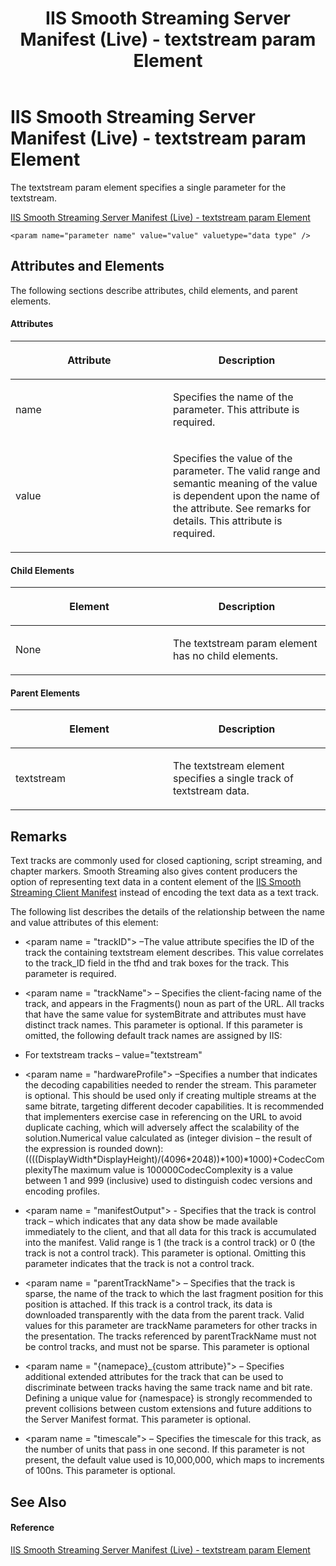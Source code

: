 ﻿---
title: IIS Smooth Streaming Server Manifest (Live) - textstream param Element
TOCTitle: <param>
ms:assetid: 1c9865d9-c815-4756-9d49-4390d713e9c0
ms:mtpsurl: https://msdn.microsoft.com/en-us/library/Ee673428(v=VS.90)
ms:contentKeyID: 26179472
ms.date: 05/02/2012
mtps_version: v=VS.90
---

# IIS Smooth Streaming Server Manifest (Live) - textstream param Element

The textstream param element specifies a single parameter for the textstream.

[IIS Smooth Streaming Server Manifest (Live) - textstream param Element](iis-smooth-streaming-server-manifest-live-textstream-param-element.md)  

    <param name="parameter name" value="value" valuetype="data type" />

## Attributes and Elements

The following sections describe attributes, child elements, and parent elements.

#### Attributes

<table>
<colgroup>
<col style="width: 50%" />
<col style="width: 50%" />
</colgroup>
<thead>
<tr class="header">
<th><p>Attribute</p></th>
<th><p>Description</p></th>
</tr>
</thead>
<tbody>
<tr class="odd">
<td><p>name</p></td>
<td><p>Specifies the name of the parameter. This attribute is required.</p></td>
</tr>
<tr class="even">
<td><p>value</p></td>
<td><p>Specifies the value of the parameter. The valid range and semantic meaning of the value is dependent upon the name of the attribute. See remarks for details. This attribute is required.</p></td>
</tr>
</tbody>
</table>


#### Child Elements

<table>
<colgroup>
<col style="width: 50%" />
<col style="width: 50%" />
</colgroup>
<thead>
<tr class="header">
<th><p>Element</p></th>
<th><p>Description</p></th>
</tr>
</thead>
<tbody>
<tr class="odd">
<td><p>None</p></td>
<td><p>The textstream param element has no child elements.</p></td>
</tr>
</tbody>
</table>


#### Parent Elements

<table>
<colgroup>
<col style="width: 50%" />
<col style="width: 50%" />
</colgroup>
<thead>
<tr class="header">
<th><p>Element</p></th>
<th><p>Description</p></th>
</tr>
</thead>
<tbody>
<tr class="odd">
<td><p>textstream</p></td>
<td><p>The textstream element specifies a single track of textstream data.</p></td>
</tr>
</tbody>
</table>


## Remarks

Text tracks are commonly used for closed captioning, script streaming, and chapter markers. Smooth Streaming also gives content producers the option of representing text data in a content element of the [IIS Smooth Streaming Client Manifest](iis-smooth-streaming-client-manifest.md) instead of encoding the text data as a text track.

The following list describes the details of the relationship between the name and value attributes of this element:

  - \<param name = "trackID"\> –The value attribute specifies the ID of the track the containing textstream element describes. This value correlates to the track\_ID field in the tfhd and trak boxes for the track. This parameter is required.

  - \<param name = "trackName"\> – Specifies the client-facing name of the track, and appears in the Fragments() noun as part of the URL. All tracks that have the same value for systemBitrate and attributes must have distinct track names. This parameter is optional. If this parameter is omitted, the following default track names are assigned by IIS:

  - For textstream tracks – value="textstream"

  - \<param name = "hardwareProfile"\> –Specifies a number that indicates the decoding capabilities needed to render the stream. This parameter is optional. This should be used only if creating multiple streams at the same bitrate, targeting different decoder capabilities. It is recommended that implementers exercise case in referencing on the URL to avoid duplicate caching, which will adversely affect the scalability of the solution.Numerical value calculated as (integer division – the result of the expression is rounded down):((((DisplayWidth\*DisplayHeight)/(4096\*2048))\*100)\*1000)+CodecComplexityThe maximum value is 100000CodecComplexity is a value between 1 and 999 (inclusive) used to distinguish codec versions and encoding profiles.

  - \<param name = "manifestOutput"\> - Specifies that the track is control track – which indicates that any data show be made available immediately to the client, and that all data for this track is accumulated into the manifest. Valid range is 1 (the track is a control track) or 0 (the track is not a control track). This parameter is optional. Omitting this parameter indicates that the track is not a control track.

  - \<param name = "parentTrackName"\> – Specifies that the track is sparse, the name of the track to which the last fragment position for this position is attached. If this track is a control track, its data is downloaded transparently with the data from the parent track. Valid values for this parameter are trackName parameters for other tracks in the presentation. The tracks referenced by parentTrackName must not be control tracks, and must not be sparse. This parameter is optional

  - \<param name = "{namepace}\_{custom attribute}"\> – Specifies additional extended attributes for the track that can be used to discriminate between tracks having the same track name and bit rate. Defining a unique value for {namespace} is strongly recommended to prevent collisions between custom extensions and future additions to the Server Manifest format. This parameter is optional.

  - \<param name = "timescale"\> – Specifies the timescale for this track, as the number of units that pass in one second. If this parameter is not present, the default value used is 10,000,000, which maps to increments of 100ns. This parameter is optional.

## See Also

#### Reference

[IIS Smooth Streaming Server Manifest (Live) - textstream param Element](iis-smooth-streaming-server-manifest-live-textstream-param-element.md)

